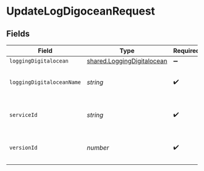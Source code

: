# UpdateLogDigoceanRequest


## Fields

| Field                                                                    | Type                                                                     | Required                                                                 | Description                                                              | Example                                                                  |
| ------------------------------------------------------------------------ | ------------------------------------------------------------------------ | ------------------------------------------------------------------------ | ------------------------------------------------------------------------ | ------------------------------------------------------------------------ |
| `loggingDigitalocean`                                                    | [shared.LoggingDigitalocean](../../models/shared/loggingdigitalocean.md) | :heavy_minus_sign:                                                       | N/A                                                                      |                                                                          |
| `loggingDigitaloceanName`                                                | *string*                                                                 | :heavy_check_mark:                                                       | The name for the real-time logging configuration.                        | test-log-endpoint                                                        |
| `serviceId`                                                              | *string*                                                                 | :heavy_check_mark:                                                       | Alphanumeric string identifying the service.                             | SU1Z0isxPaozGVKXdv0eY                                                    |
| `versionId`                                                              | *number*                                                                 | :heavy_check_mark:                                                       | Integer identifying a service version.                                   | 1                                                                        |